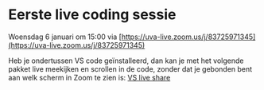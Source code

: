 # Eerste live coding sessie

Woensdag 6 januari om 15:00 via [https://uva-live.zoom.us/j/83725971345](https://uva-live.zoom.us/j/83725971345)

Heb je ondertussen VS code geïnstalleerd, dan kan je met het volgende pakket live meekijken en scrollen in de code, zonder dat je gebonden bent aan welk scherm in Zoom te zien is: [VS live share](https://marketplace.visualstudio.com/items?itemName=MS-vsliveshare.vsliveshare-pack)